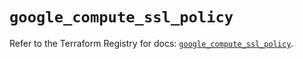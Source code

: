 # `google_compute_ssl_policy`

Refer to the Terraform Registry for docs: [`google_compute_ssl_policy`](https://registry.terraform.io/providers/hashicorp/google-beta/5.16.0/docs/resources/google_compute_ssl_policy).
